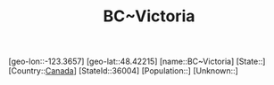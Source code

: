﻿---
title: "BC~Victoria"
location: [48.42215,-123.3657]
type: City
tags:
- geo/City


SpocWebEntityId: 36117
isDeleted: false
confidential: public

---
[geo-lon::-123.3657]
[geo-lat::48.42215]
[name::BC~Victoria]
[State::]
[Country::[Canada](North-America/Canada.md)]
[StateId::36004]
[Population::]
[Unknown::]

